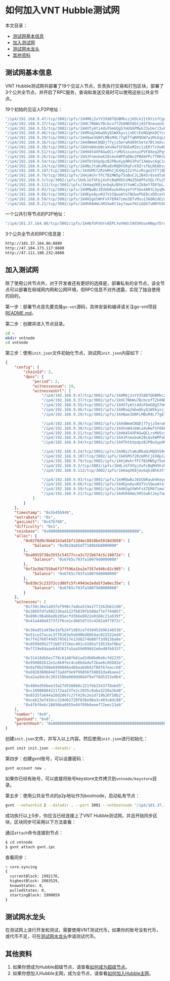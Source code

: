 # 如何加入VNT Hubble测试网

本文目录：
- [测试网基本信息](#测试网基本信息)
- [加入测试网](#加入测试网)
- [测试网水龙头](#测试网水龙头)
- [其他资料](#其他资料)


## 测试网基本信息

VNT Hubble测试网共部署了19个见证人节点，负责执行交易和打包区块，部署了3个公共全节点，并开启了RPC服务，查询和发送交易时可以使用这些公共全节点。

19个初始的见证人P2P地址：

```bash
"/ip4/192.168.9.47/tcp/3002/ipfs/1kHM6j2xYV3588TQUBMkczjH3Lk21t8YzsfCguV4LNGyXwf",
"/ip4/192.168.9.37/tcp/3002/ipfs/1kHC7NbWu7BcbcofTZk6NDS8Gtj65f9nouonGfdoFZS1ojm",
"/ip4/192.168.9.55/tcp/3002/ipfs/1kHXTyAYi4dvFbmGQg57mUUGPMwUJ3yUeri5uFERuRVXNys",
"/ip4/192.168.9.46/tcp/3002/ipfs/1kHRaq2mbwQkyQ1WXkyxijnDCcEeNQqHxDCYcdMgKwrXppD",
"/ip4/192.168.9.29/tcp/3002/ipfs/1kHQwe3GNFLMBsM4L77gEffqRR9GW7wzMsEqL6SuaCqrono",
"/ip4/192.168.9.36/tcp/3002/ipfs/1kHdWmmCNQDj77yjz5mrwRd69tSete7BtJmXc4qycutz9G4",
"/ip4/192.168.9.30/tcp/3002/ipfs/1kHVoW4sbWcaXuHwfSF66EeMZei1zEKY7zXw8UoR8Zgv9bm",
"/ip4/192.168.9.51/tcp/3002/ipfs/1kHH454XPAGwQCLrsMUSssunnuzPVF8Xeq2Pgt4wBk7iKGu",
"/ip4/192.168.9.26/tcp/3002/ipfs/1kHJFnmxboK28cmvkWPPaDNv2PBAkPPc7THRcWTWePA9uMy",
"/ip4/192.168.9.54/tcp/3002/ipfs/1kHTbtbVpdpzBJPBuXyp9RG3Paf1Xmmvc6qC1dDohwsxDaV",
"/ip4/192.168.9.24/tcp/3002/ipfs/1kHNzJtaKuMbaQvMQDVSRqFck9ZrsfbLN56DcgxVRb1WaF9",
"/ip4/192.168.9.107/tcp/3002/ipfs/1kHSMSf2RzmRhCjEXHp1ZzYhivRcgo2ST7jQPxpY1ZfaxGi",
"/ip4/192.168.9.79/tcp/3002/ipfs/1kHjWshrfFCfB1MW5p75oBuCJL2B4Sr8sedtaBbQuziNMa5",
"/ip4/192.168.9.3/tcp/3002/ipfs/1kHLsGfXFpjXvFcBqRHShiMmZ5b8PFe5QLfFujM7aCRaJcc",
"/ip4/192.168.9.112/tcp/3002/ipfs/1kHaqVK8jmvbqkzBhk3tYwWCsZk8eYfDXYpLJrygZ1z88iZ",
"/ip4/192.168.9.93/tcp/3002/ipfs/1kHMQwBzJEUUbRaub4keyeYtP3mx4ARYLDyqRwxGTWqpCZY",
"/ip4/192.168.9.66/tcp/3002/ipfs/1kHEpoAyuKU7Vs5QwaAYa7NUwePbE8cxDDceCHAymdUfAAV",
"/ip4/192.168.9.59/tcp/3002/ipfs/1kHH2gGtWhFvX7EM47imo3QTvMsu1368N1dEzdtBiQaJ9j5",
"/ip4/192.168.9.21/tcp/3002/ipfs/1kHhR4HmLhRSSw6tJey7awxYkCskDGTuHRYUVL2eUzAV1oL"
```

一个公共引导节点的P2P地址：
```bash
"/ip4/101.37.164.86/tcp/3002/ipfs/1kHbfUFUGYv6EPLYwYWdcS9d3HSoxHNqufDruj2aWcBTVKe"
```

3个公共全节点的RPC信息是：

```bash
http://101.37.164.86:8880
http://47.104.173.117:8880
http://47.111.100.232:8880
```

## 加入测试网

除了使用公共节点外，对于开发者还有更好的选择是，部署私有的全节点，该全节点可以部署在局域网内网和公网环境，但RPC信息不对外透露，实现了独自使用的目的。

第一步：部署节点首先要克隆`go-vnt`源码，具体安装和编译请关注go-vnt项目[README.md](<https://github.com/vntchain/go-vnt#%E4%BB%8E%E6%BA%90%E7%A0%81%E5%AE%89%E8%A3%85gvnt>)。

第二步：创建并进入节点目录。

```bash
cd ~
mkdir vntnode
cd vntnode
```

第三步：使用`init.json`文件初始化节点，测试网`init.json`内容如下：

```json
{
    "config": {
        "chainId": 2,
        "dpos": {
            "period": 2,
            "witnessesnum": 19,
            "witnessesUrl": [
                "/ip4/192.168.9.47/tcp/3002/ipfs/1kHM6j2xYV3588TQUBMkczjH3Lk21t8YzsfCguV4LNGyXwf",
                "/ip4/192.168.9.37/tcp/3002/ipfs/1kHC7NbWu7BcbcofTZk6NDS8Gtj65f9nouonGfdoFZS1ojm",
                "/ip4/192.168.9.55/tcp/3002/ipfs/1kHXTyAYi4dvFbmGQg57mUUGPMwUJ3yUeri5uFERuRVXNys",
                "/ip4/192.168.9.46/tcp/3002/ipfs/1kHRaq2mbwQkyQ1WXkyxijnDCcEeNQqHxDCYcdMgKwrXppD",
                "/ip4/192.168.9.29/tcp/3002/ipfs/1kHQwe3GNFLMBsM4L77gEffqRR9GW7wzMsEqL6SuaCqrono",

                "/ip4/192.168.9.36/tcp/3002/ipfs/1kHdWmmCNQDj77yjz5mrwRd69tSete7BtJmXc4qycutz9G4",
                "/ip4/192.168.9.30/tcp/3002/ipfs/1kHVoW4sbWcaXuHwfSF66EeMZei1zEKY7zXw8UoR8Zgv9bm",
                "/ip4/192.168.9.51/tcp/3002/ipfs/1kHH454XPAGwQCLrsMUSssunnuzPVF8Xeq2Pgt4wBk7iKGu",
                "/ip4/192.168.9.26/tcp/3002/ipfs/1kHJFnmxboK28cmvkWPPaDNv2PBAkPPc7THRcWTWePA9uMy",
                "/ip4/192.168.9.54/tcp/3002/ipfs/1kHTbtbVpdpzBJPBuXyp9RG3Paf1Xmmvc6qC1dDohwsxDaV",

                "/ip4/192.168.9.24/tcp/3002/ipfs/1kHNzJtaKuMbaQvMQDVSRqFck9ZrsfbLN56DcgxVRb1WaF9",
                "/ip4/192.168.9.107/tcp/3002/ipfs/1kHSMSf2RzmRhCjEXHp1ZzYhivRcgo2ST7jQPxpY1ZfaxGi",
                "/ip4/192.168.9.79/tcp/3002/ipfs/1kHjWshrfFCfB1MW5p75oBuCJL2B4Sr8sedtaBbQuziNMa5",
                "/ip4/192.168.9.3/tcp/3002/ipfs/1kHLsGfXFpjXvFcBqRHShiMmZ5b8PFe5QLfFujM7aCRaJcc",
                "/ip4/192.168.9.112/tcp/3002/ipfs/1kHaqVK8jmvbqkzBhk3tYwWCsZk8eYfDXYpLJrygZ1z88iZ",

                "/ip4/192.168.9.93/tcp/3002/ipfs/1kHMQwBzJEUUbRaub4keyeYtP3mx4ARYLDyqRwxGTWqpCZY",
                "/ip4/192.168.9.66/tcp/3002/ipfs/1kHEpoAyuKU7Vs5QwaAYa7NUwePbE8cxDDceCHAymdUfAAV",
                "/ip4/192.168.9.59/tcp/3002/ipfs/1kHH2gGtWhFvX7EM47imo3QTvMsu1368N1dEzdtBiQaJ9j5",
                "/ip4/192.168.9.21/tcp/3002/ipfs/1kHhR4HmLhRSSw6tJey7awxYkCskDGTuHRYUVL2eUzAV1oL"
            ]
        }
    },
    "timestamp": "0x5b45b949",
    "extraData": "0x",
    "gasLimit": "0x47b760",
    "difficulty": "0x1",
    "coinbase": "0x0000000000000000000000000000000000000000",
    "alloc": {
        "0x02f8d9c9bb81b3a81bf13d4ec8818be5918d3658": {
            "balance": "0x9b18ab5df7180b6b8000000"
        },
        "0xa0959738e3555c54577cca3c721b674c5c18072e": {
            "balance": "0x6765c793fa10079d0000000"
        },
        "0xf3e3b67550a6f37f596a1ba2e7357e946c82c905": {
            "balance": "0x6765c793fa10079d0000000"
        },
        "0x838c5c23372ccd88fc5fc4943e2eda5f3a0ec35e": {
            "balance": "0x6765c793fa10079d0000000"
        }
    },
    "witnesses": [
        "0x739c36e1a03fef990c7adea519a1f71562b62c00",
        "0x38697dfa982236ad122fb839fb500a77ef74485f",
        "0x896c06ab6edb205ecfd3b6e8922e0160c21a639f",
        "0x41a440e8373f2f6ce1cdb65d715c4282a9f7072c",

        "0x36ad51a93be1bfb24f1d83ce743d452b9614653b",
        "0x51ce27acac3ff0163e5eb90bd8054ac022522ed4",
        "0x7f42760749d5795617e13d8274b00ff3d9236a0e",
        "0x9599d9527f1b873726ec401c4105af19519af0ba",
        "0xff29e84aae64d262fa5aa59d09042e6ed0fb015f",

        "0x31418db5ec778c6148fb61ad2db0bd6e6cfd2235",
        "0x950802b12e1c6b9fec4ce8bdadef2bae6c85b82e",
        "0x9af0b2598e6990886ed6baabd662f88f67eacc68",
        "0x6928360b84d73addf9e9f99856f50891da4baea1",
        "0xa2aa9dc8c203158be660dd664f9aff8d5253e0b4",

        "0x480ed56bee33a27d5580b0c221fbb15437f8abd5",
        "0xc10988084211f2aa23fe2c2035c8aba3226a3bd0",
        "0x8535fa644a28d2867c27f429c2e1d719b20f50b2",
        "0xceb13af43dcc22dd62726f838e98a3c403c8dc08",
        "0x4fbf6ebc18656ba6955e44f89b6eeef72eec21eb"
    ],
    "number": "0x0",
    "gasUsed": "0x0",
    "parentHash": "0x0000000000000000000000000000000000000000000000000000000000000000"
}
```

创建`init.json`文件，并写入以上内容。然后使用`init.json`进行初始化：

```bash
gvnt init init.json --datadir .
```

第四步：创建gvnt账号，可以设置密码：

```bash
gvnt account new .
```

如果你已经有账号，可以直接将账号keystore文件拷贝到`vntnode/keystore`目录。

第五步：使用公共全节点的p2p地址作为bootnode，启动私有节点：

```bash
gvnt --networkid 2 --datadir . --port 3001 --vntbootnode "/ip4/101.37.164.86/tcp/3002/ipfs/1kHbfUFUGYv6EPLYwYWdcS9d3HSoxHNqufDruj2aWcBTVKe" --syncmode full --rpc --rpcaddr 0.0.0.0 --rpcport 8880 --rpcapi="db,core,net,vnt,personal" console
```



成功执行以上5步，你应当已经连接上了VNT Hubble测试网，并且开始同步区块，区块同步可采用以下方法查看：

通过`attach`命令连接到节点：
```bash
$ cd vntnode
$ gvnt attach gvnt.ipc
```

查看同步：
```bash
> core.syncing
{
  currentBlock: 1992176,
  highestBlock: 2003529,
  knownStates: 0,
  pulledStates: 0,
  startingBlock: 1990059
}
```

## 测试网水龙头

在测试网上进行开发和测试，需要使用VNT测试代币，如果你的账号没有代币，或代币不足，可在[测试网水龙头](https://hubscan.vnt.link/faucet)申请测试代币。

## 其他资料

1. 如果你想成为Hubble超级节点，请查看[如何成为超级节点](https://github.com/vntchain/vnt-documentation/blob/master/developer-guide/04-bp/become-to-witness.md)。
2. 如果你想加入Hubble主网，成为全节点，请查看[如何加入Hubble主网](https://github.com/vntchain/vnt-documentation/blob/master/developer-guide/05-network/connect-to-hubble-network.md)。
